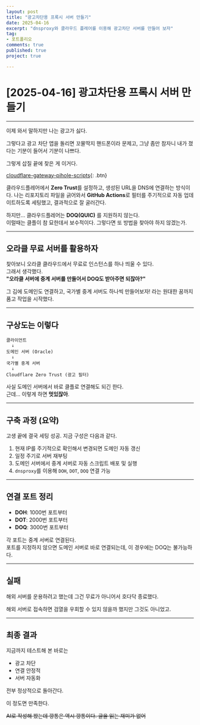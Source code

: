 ```yaml
---
layout: post
title: "광고차단용 프록시 서버 만들기"
date: 2025-04-16
excerpt: "dnsproxy와 클라우드 플레어를 이용해 광고차단 서버를 만들어 보자"
tag: 
- 포트폴리오
comments: true
published: true
project: true

---
```


# [2025-04-16] 광고차단용 프록시 서버 만들기

---

이제 와서 말하지만 나는 광고가 싫다.  

그렇다고 광고 차단 앱을 돌리면 꼬물딱지 핸드폰이라 문제고, 그냥 좀만 참자니 내가 졌다는 기분이 들어서 기분이 나쁘다.  

그렇게 삽질 끝에 찾은 게 이거다.  

[cloudflare-gateway-pihole-scripts](https://github.com/mrrfv/cloudflare-gateway-pihole-scripts){: .btn}

클라우드플레어에서 **Zero Trust**를 설정하고, 생성된 URL을 DNS에 연결하는 방식이다. 
나는 리포지토리 파일을 긁어와서 **GitHub Actions**로 필터를 주기적으로 자동 업데이트하도록 세팅했고, 결과적으로 잘 굴러간다.

하지만... 클라우드플레어는 **DOQ(QUIC)** 를 지원하지 않는다.  
이럴때는 클플이 참 묘한데서 보수적이다. 그렇다면 또 방법을 찾아야 하지 않겠는가.

---

## 오라클 무료 서버를 활용하자

찾아보니 오라클 클라우드에서 무료로 인스턴스를 하나 띄울 수 있다.  
그래서 생각했다.  
**"오라클 서버에 중계 서버를 만들어서 DOQ도 받아주면 되잖아?"**

그 김에 도메인도 연결하고, 국가별 중계 서버도 하나씩 만들어보자! 라는 원대한 꿈까지 품고 작업을 시작했다.

---

## 구상도는 이렇다

```
클라이언트 
  ↓
도메인 서버 (Oracle)
  ↓
국가별 중계 서버
  ↓
Cloudflare Zero Trust (광고 필터)
```

사실 도메인 서버에서 바로 클플로 연결해도 되긴 한다.  
근데... 이렇게 하면 **멋있잖아**.

---

## 구축 과정 (요약)

고생 끝에 결국 세팅 성공. 지금 구성은 다음과 같다.

1. 현재 IP를 주기적으로 확인해서 변경되면 도메인 자동 갱신
2. 일정 주기로 서버 재부팅
3. 도메인 서버에서 중계 서버로 자동 스크립트 배포 및 실행
4. `dnsproxy`를 이용해 `DOH`, `DOT`, `DOQ` 연결 가능

---

## 연결 포트 정리

- **DOH**: 1000번 포트부터
- **DOT**: 2000번 포트부터
- **DOQ**: 3000번 포트부터

각 포트는 중계 서버로 연결된다.  
포트를 지정하지 않으면 도메인 서버로 바로 연결되는데, 이 경우에는 DOQ는 불가능하다.

---

## 실패

해외 서버를 운용하려고 했는데 그건 무료가 아니어서 호다닥 종료했다.

해외 서버로 접속하면 검열을 우회할 수 있지 않을까 했지만 그것도 아니었고.

---

## 최종 결과

지금까지 테스트해 본 바로는

- 광고 차단 
- 연결 안정적  
- 서버 자동화

전부 정상적으로 돌아간다.

이 정도면 만족한다.

~~AI로 작성해 봤는데 깡통은 역시 깡통이다. 글을 읽는 재미가 없어~~
